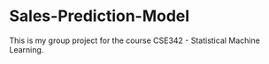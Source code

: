 # Sales-Prediction-Model
This is my group project for the course CSE342 - Statistical Machine Learning.
